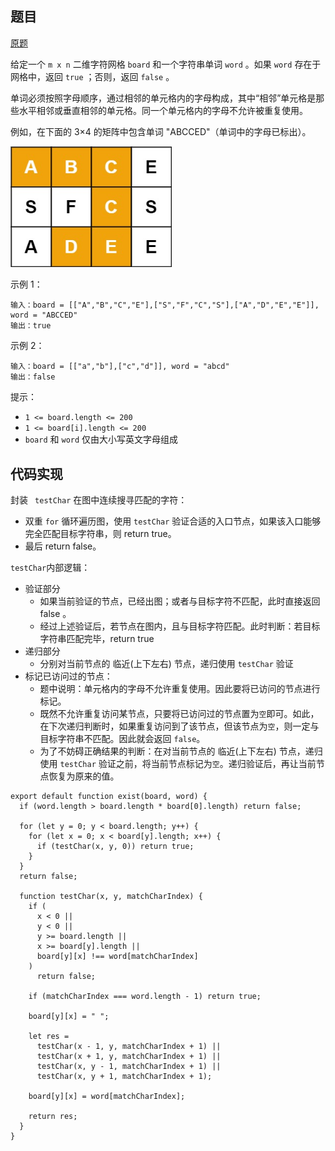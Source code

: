 ## 题目

[原题](https://leetcode-cn.com/problems/ju-zhen-zhong-de-lu-jing-lcof)

给定一个 `m x n` 二维字符网格 `board` 和一个字符串单词 `word` 。如果 `word` 存在于网格中，返回 `true` ；否则，返回 `false` 。

单词必须按照字母顺序，通过相邻的单元格内的字母构成，其中“相邻”单元格是那些水平相邻或垂直相邻的单元格。同一个单元格内的字母不允许被重复使用。

 

例如，在下面的 3×4 的矩阵中包含单词 "ABCCED"（单词中的字母已标出）。

<img src="12. 矩阵中的路径.assets/001.jpg" alt="001" style="zoom:80%;" />

 

示例 1：

```
输入：board = [["A","B","C","E"],["S","F","C","S"],["A","D","E","E"]], word = "ABCCED"
输出：true
```

示例 2：

```
输入：board = [["a","b"],["c","d"]], word = "abcd"
输出：false
```

提示：

* `1 <= board.length <= 200`
* `1 <= board[i].length <= 200`
* `board` 和 `word` 仅由大小写英文字母组成

## 代码实现

封装 ` testChar` 在图中连续搜寻匹配的字符：

* 双重 `for` 循环遍历图，使用 `testChar` 验证合适的入口节点，如果该入口能够完全匹配目标字符串，则 return true。
* 最后 return false。

`testChar`内部逻辑：

* 验证部分
  * 如果当前验证的节点，已经出图；或者与目标字符不匹配，此时直接返回 false 。
  * 经过上述验证后，若节点在图内，且与目标字符匹配。此时判断：若目标字符串匹配完毕，return true
* 递归部分
  * 分别对当前节点的 临近(上下左右) 节点，递归使用 `testChar` 验证
* 标记已访问过的节点：
  * 题中说明：单元格内的字母不允许重复使用。因此要将已访问的节点进行标记。
  * 既然不允许重复访问某节点，只要将已访问过的节点置为`空`即可。如此，在下次递归判断时，如果重复访问到了该节点，但该节点为`空`，则一定与目标字符串不匹配。因此就会返回 `false`。
  * 为了不妨碍正确结果的判断：在对当前节点的 临近(上下左右) 节点，递归使用 `testChar` 验证之前，将当前节点标记为`空`。递归验证后，再让当前节点恢复为原来的值。

```
export default function exist(board, word) {
  if (word.length > board.length * board[0].length) return false;

  for (let y = 0; y < board.length; y++) {
    for (let x = 0; x < board[y].length; x++) {
      if (testChar(x, y, 0)) return true;
    }
  }
  return false;

  function testChar(x, y, matchCharIndex) {
    if (
      x < 0 ||
      y < 0 ||
      y >= board.length ||
      x >= board[y].length ||
      board[y][x] !== word[matchCharIndex]
    )
      return false;

    if (matchCharIndex === word.length - 1) return true;

    board[y][x] = " ";

    let res =
      testChar(x - 1, y, matchCharIndex + 1) ||
      testChar(x + 1, y, matchCharIndex + 1) ||
      testChar(x, y - 1, matchCharIndex + 1) ||
      testChar(x, y + 1, matchCharIndex + 1);

    board[y][x] = word[matchCharIndex];

    return res;
  }
}
```

